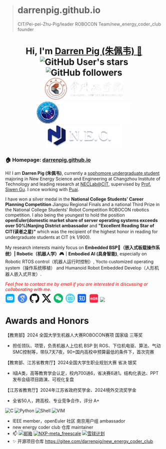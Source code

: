 > # darrenpig.github.io
> CIT/Pei-pei-Zhu-Pig/leader ROBOCON Team/new_energy_coder_club founder
<h1 align="center">
  Hi, I'm <a href="https://darrenpig.github.io/" target="_blank">Darren Pig (朱佩韦) 👋</a> <br>
<!-- 	<a href="https://visitorbadge.io/status?path=https%3A%2F%2Fdarrenpig.github.io%2F"><img src="https://api.visitorbadge.io/api/visitors?path=https%3A%2F%2Fdarrenpig.github.io%2F&label=Wacher%20Today&countColor=%23f47373" /></a> -->
	<img alt="GitHub User's stars" src="https://img.shields.io/github/stars/darrenpig">
	<img alt="GitHub followers" src="https://img.shields.io/github/followers/darrenpig">
<br>
	<!-- <a href="https://darrenpig.github.io/" target="_blank" style="margin-top: 10px">-->
<a href="https://darrenpig.github.io/" target="_blank"><img src="https://github.com/Darrenpig/darrenpig.github.io/blob/main/files/CIT_Logo.png" height="70px" style="margin-bottom:-1px"></a>
	<a href="https://darrenpig.github.io/" target="_blank"><img src="https://github.com/Darrenpig/darrenpig.github.io/blob/main/files/CIT_PV_Logo.png" height="70px" style="margin-bottom:-1px"></a>
	<a href="https://darrenpig.github.io/" target="_blank"><img src="https://github.com/Darrenpig/darrenpig.github.io/blob/main/files/NEC_Logo.png" height="70px" style="margin-bottom:-1px"></a>
</h1>
<h3>🏠 <b>Homepage</b>: <a href="https://darrenpig.github.io" target="_blank">darrenpig.github.io</a></h3>
<p>Hi! I am <strong>Darren Pig (朱佩韦)</strong>, currently a <u>sophomore undergraduate student</u> majoring in  New Energy Science and Engineering at Changzhou Institute of Technology and leading research at <a href="https://gitee.com/darrenpig/new_energy_coder_club" target="_blank">NECLab@CIT</a>, supervised by <a href="https://gdxy.czu.cn/2025/0317/c9891a156178/page.htm">Prof. Siwen Gu</a>. I once working with <a href="https://gitee.com/pai_666">Puai</a>.</p>
<div style="magin-top: -10px"></div><p>I have won a silver medal in the <strong>National College Students' Career Planning Competition</strong> Jiangsu Regional Finals and a national Third Prize in the National College Students' Robot Competition ROBOCON robotics competition. I also being the youngest to hold the position <strong>openEuler(domestic market share of server operating systems exceeds over 50%)Nanjing District ambassador</strong> and <strong>"Excellent Reading Star of CIT(读者之星)"</strong> which was the recipient of the highest honor in reading for undergraduate students at CIT (rk 1/900).</p>
<div style="magin-top: -10px"></div><p>My research interests mainly focus on <b>Embedded BSP🐖（嵌入式板载操作系统）| Robotic（机器人学）🎮｜Embodied AI (具身智能)</b>, especially on Robotic RTOS control（机器人运行时控制）, Yocto customized operating system（操作系统移植） and Humanoid Robot Embedded Develop（人形机器人嵌入式开发）.</p>
<p><i style="color: red; display: inline;">Feel free to contact me by email if you are interested in discussing or collaborating with me.</i></p>

<p  style="margin-top: -10px;">
  <a href="mailto:22230635@czu.cn" target="_blank"><img src="./files/icon/email.png" height="32px" style="margin-bottom:-4px"></a>&nbsp;
  <a href="https://scholar.google.com/citations?user=nL93WMEAAAAJ&hl=en" target="_blank"><img src="./files/icon/google_scholar.png" height="30px" style="margin-bottom:-3px"></a>&nbsp;
  <a href="https://github.com/darrenpig" target="_blank"><img src="./files/icon/github_s.jpg" height="30px" style="margin-bottom:-3px"></a>&nbsp;
  <a href="[https://twitter.com/darrenpig](https://x.com/PeiWei_Pig)" target="_blank"><img src="./files/icon/X_icon.png" height="30px" style="margin-bottom:-3px"></a>&nbsp;
  <a href="./files/my_wechat.jpg" target="_blank"><img src="./files/icon/wechat.png" height="30px" style="margin-bottom:-3px"></a>&nbsp;
  <a href="https://space.bilibili.com/438904165?spm_id_from=333.337.0.0" target="_blank"><img src="./files/icon/bilibili.png" height="30px" style="margin-bottom:-3px"></a>&nbsp;
  <a href="https://www.zhihu.com/people/zhu-pei-wei-93" target="_blank"><img src="./files/icon/zhihu.png" height="30px" style="margin-bottom:-3px"></a>&nbsp; 
  <a href="https://www.xiaohongshu.com/user/profile/62f2899b000000001f0074f1" target="_blank"><img src="./files/icon/xiaohongshu.png" height="31px" style="margin-bottom:-4px"></a>
  <a href="https://visitorbadge.io/status?path=https%3A%2F%2Fdarrenpig.github.io%2F"><img src="https://api.visitorbadge.io/api/visitors?path=https%3A%2F%2Fdarrenpig.github.io%2F&label=Wacher%20Today&countColor=%23f47373" /></a>
</p>

# Awards and Honors

【教育部】2024 全国大学生机器人大赛ROBOCON赛项 国家级 三等奖 

- 担任领队、项管，负责机器人上位机 BSP 到 ROS、下位机电驱、算法、气动SMC控制等，带队7天7夜，90+国内高校中预算最低的条件下，首次完赛

【教育部、江苏省教育厅】2024全国大学生职业规划大赛 省决 银奖

- I级A类，高等教育学会认定，校内700进6，省决赛6进1。结构化表达、PPT发布会级项目路演、可视化复盘

【江苏省教育厅】2024年江苏省政府奖学金、2024境外交流奖学金

- 全省50人，跨高校、专业竞争合作，评分 A+

![C](https://img.shields.io/badge/-00599C?&logo=c&logoColor=white)
![Python](https://img.shields.io/badge/-Python-8fcfd1?&logo=Python)
![Shell](https://img.shields.io/badge/-Shell-blasck?&logo=Shell)
![VIM](https://img.shields.io/badge/-vim-blasck?&logo=vim)

- IEEE member，openEuler 社区 南京用户组 ambassador
- new energy coder club 仓库 maintainer
- 📫 [![邮箱](https://img.shields.io/badge/我的邮箱-22230635@czu.cn-fedcba
)](22230635@czu.cn)
[![NXP-meta_freescale](https://img.shields.io/badge/NEC-maintianer-fedcba
)](https://gitee.com/darrenpig/new_energy_coder_club)
[![雪球计划](https://img.shields.io/badge/%E9%9B%AA%E7%90%83%E8%AE%A1%E5%88%92-issues%2FI90DOU-blue
)](https://gitee.com/openeuler/yocto-meta-openeuler/issues/I90DOU#comment-loadder)
- ✨ 开源项目仓库 https://gitee.com/darrenpig/new_energy_coder_club
<!--
